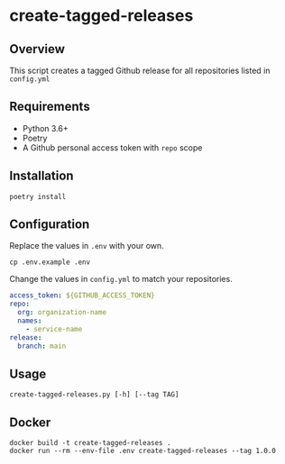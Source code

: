 # create-tagged-releases

## Overview

This script creates a tagged Github release for all repositories listed in `config.yml`

## Requirements

- Python 3.6+
- Poetry
- A Github personal access token with `repo` scope

## Installation

```shell
poetry install
```

## Configuration

Replace the values in `.env` with your own.

```shell
cp .env.example .env
```

Change the values in `config.yml` to match your repositories.

```yaml
access_token: ${GITHUB_ACCESS_TOKEN}
repo:
  org: organization-name
  names:
    - service-name
release:
  branch: main
```

## Usage

```shell
create-tagged-releases.py [-h] [--tag TAG]
```

## Docker

```shell
docker build -t create-tagged-releases .
docker run --rm --env-file .env create-tagged-releases --tag 1.0.0
```
